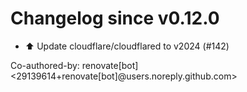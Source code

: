 # Changelog since v0.12.0
- ⬆️ Update cloudflare/cloudflared to v2024 (#142)

Co-authored-by: renovate[bot] <29139614+renovate[bot]@users.noreply.github.com> 
